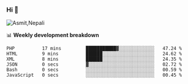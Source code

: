 ### Hi 👋

![Asmit,Nepali](https://media.giphy.com/media/L8K62iTDkzGX6/giphy.gif)
<!--
**asmit99nepali/asmit99nepali** is a ✨ _special_ ✨ repository because its `README.md` (this file) appears on your GitHub profile.

Here are some ideas to get you started:

- 🔭 I’m currently working on ...
- 🌱 I’m currently learning ...
- 👯 I’m looking to collaborate on ...
- 🤔 I’m looking for help with ...
- 💬 Ask me about ...
- 📫 How to reach me: ...
- 😄 Pronouns: ...
- ⚡ Fun fact: ...
-->


📊 **Weekly development breakdown**
<!--START_SECTION:waka-->

```text
PHP          17 mins         ███████████▓░░░░░░░░░░░░░   47.24 %
HTML         9 mins          ██████░░░░░░░░░░░░░░░░░░░   24.62 %
XML          8 mins          ██████░░░░░░░░░░░░░░░░░░░   24.35 %
JSON         0 secs          ▓░░░░░░░░░░░░░░░░░░░░░░░░   02.72 %
Bash         0 secs          ░░░░░░░░░░░░░░░░░░░░░░░░░   00.59 %
JavaScript   0 secs          ░░░░░░░░░░░░░░░░░░░░░░░░░   00.45 %
```

<!--END_SECTION:waka-->

